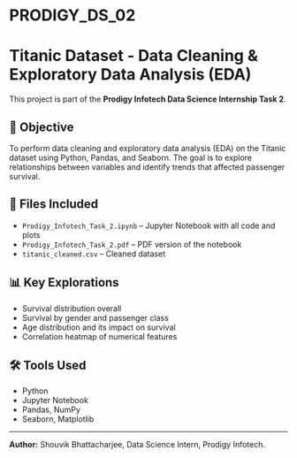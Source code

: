 # PRODIGY_DS_02
# Titanic Dataset - Data Cleaning & Exploratory Data Analysis (EDA)

This project is part of the **Prodigy Infotech Data Science Internship Task 2**.

## 📌 Objective

To perform data cleaning and exploratory data analysis (EDA) on the Titanic dataset using Python, Pandas, and Seaborn. The goal is to explore relationships between variables and identify trends that affected passenger survival.

## 📁 Files Included

- `Prodigy_Infotech_Task_2.ipynb` – Jupyter Notebook with all code and plots
- `Prodigy_Infotech_Task_2.pdf` – PDF version of the notebook 
- `titanic_cleaned.csv` – Cleaned dataset

## 📊 Key Explorations

- Survival distribution overall
- Survival by gender and passenger class
- Age distribution and its impact on survival
- Correlation heatmap of numerical features

## 🛠️ Tools Used

- Python
- Jupyter Notebook
- Pandas, NumPy
- Seaborn, Matplotlib

---

**Author:** Shouvik Bhattacharjee, Data Science Intern, Prodigy Infotech.
